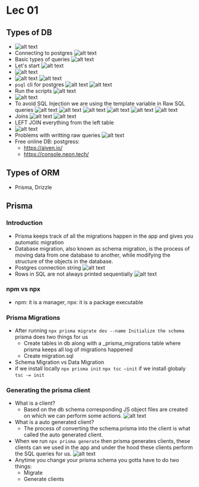 # Lec 01

## Types of DB

- ![alt text](img/image.png)
- Connecting to postgres
  ![alt text](img/image-1.png)
- Basic types of queries
  ![alt text](img/image-2.png)
- Let's start
  ![alt text](img/image-3.png)
- ![alt text](img/image-4.png)
- ![alt text](img/image-5.png)
  ![alt text](img/image-6.png)
- `psql` cli for postgres
  ![alt text](img/image-7.png)
  ![alt text](img/image-8.png)
- Run the scripts
  ![alt text](img/image-9.png)
- ![alt text](img/image-10.png)
- To avoid SQL Injection we are using the template variable in Raw SQL queries
  ![alt text](img/image-11.png)
  ![alt text](img/image-12.png)
  ![alt text](img/image-13.png)
  ![alt text](img/image-14.png)
  ![alt text](img/image-15.png)
  ![alt text](img/image-16.png)
- Joins
  ![alt text](img/image-17.png)
  ![alt text](img/image-18.png)
- LEFT JOIN everything from the left table
- ![alt text](img/image-19.png)
- Problems with writting raw queries
  ![alt text](img/image-20.png)
- Free online DB: postgress:
  - https://aiven.io/
  - https://console.neon.tech/

## Types of ORM

- Prisma, Drizzle

## Prisma

### Introduction

- Prisma keeps track of all the migrations happen in the app and gives you automatic migration
- Database migration, also known as schema migration, is the process of moving data from one database to another, while modifying the structure of the objects in the database.
- Postgres connection string
  ![alt text](image.png)
- Rows in SQL are not always printed sequentially
  ![alt text](image-3.png)

### npm vs npx

- npm: it is a manager, npx: it is a package executable

### Prisma Migrations

- After running `npx prisma migrate dev --name Initialize the schema` prisma does two things for us
  - Create tables in db along with a \_prisma_migrations table where prisma keeps all log of migrations happened
  - Create migration.sql
- Schema Migration vs Data Migration
- if we install locally
  `npx prisma init`
  `npx tsc —init`
  if we install globaly `tsc -= init`

### Generating the prisma client

- What is a client?
  - Based on the db schema corresponding JS object files are created on which we can perform some actions.
    ![alt text](image-1.png)
- What is a auto generated client?
  - The process of converting the schema.prisma into the client is what called the auto generated client.
- When we run `npx prisma generate` then prisma generates clients, these clients can we used in the app and under the hood these clients perform the SQL queries for us.
  ![alt text](image-2.png)
- Anytime you change your prisma schema you gotta have to do two things:
  - Migrate
  - Generate clients
